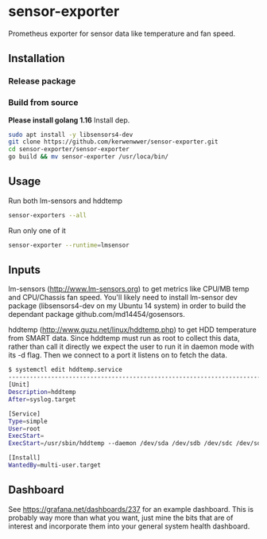 # sensor-exporter
Prometheus exporter for sensor data like temperature and fan speed.  

## Installation
### Release package

### Build from source
**Please install golang 1.16** 
Install dep.
```bash
sudo apt install -y libsensors4-dev
git clone https://github.com/kerwenwwer/sensor-exporter.git
cd sensor-exporter/sensor-exporter
go build && mv sensor-exporter /usr/loca/bin/
```

## Usage
Run both lm-sensors and hddtemp
```bash
sensor-exporters --all
```
Run only one of it
```bash
sensor-exporter --runtime=lmsensor
```

## Inputs

lm-sensors (http://www.lm-sensors.org) to get metrics like CPU/MB temp and
CPU/Chassis fan speed.  You'll likely need to install lm-sensor dev package
(libsensors4-dev on my Ubuntu 14 system) in order to build the dependant
package github.com/md14454/gosensors.

hddtemp (http://www.guzu.net/linux/hddtemp.php) to get HDD temperature from
SMART data.  Since hddtemp must run as root to collect this data, rather than
call it directly we expect the user to run it in daemon mode with its -d flag.
Then we connect to a port it listens on to fetch the data.

```bash
$ systemctl edit hddtemp.service
--------------------------------------------------------------------------------
[Unit]
Description=hddtemp
After=syslog.target

[Service]
Type=simple
User=root
ExecStart=
ExecStart=/usr/sbin/hddtemp --daemon /dev/sda /dev/sdb /dev/sdc /dev/sdd /dev/sde /dev/sdf /dev/sdg --listen=127.0.0.1

[Install]
WantedBy=multi-user.target
```

## Dashboard

See https://grafana.net/dashboards/237 for an example dashboard.  This is probably
way more than what you want, just mine the bits that are of interest and incorporate
them into your general system health dashboard.
